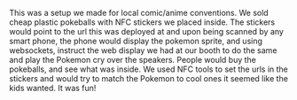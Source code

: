 This was a setup we made for local comic/anime conventions. We sold cheap plastic pokeballs with NFC stickers we placed inside. The stickers would point to the url this was deployed at and upon being scanned by any smart phone, the phone would display the pokemon sprite, and using websockets, instruct the web display we had at our booth to do the same and play the Pokemon cry over the speakers. People would buy the pokeballs, and see what was inside. We used NFC tools to set the urls in the stickers and would try to match the Pokemon to cool ones it seemed like the kids wanted. It was fun!
